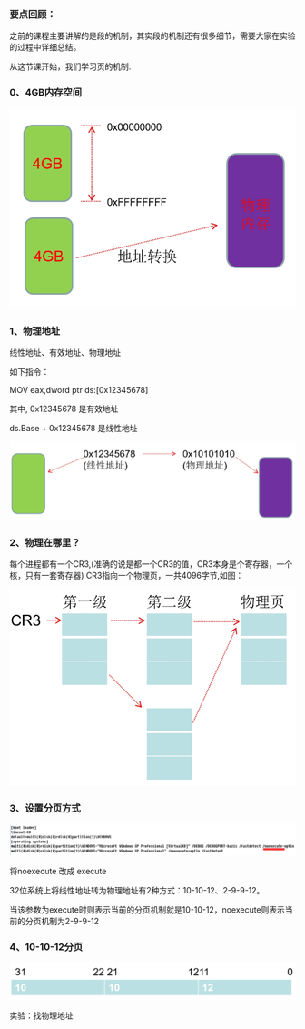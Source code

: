 ### 要点回顾：

之前的课程主要讲解的是段的机制，其实段的机制还有很多细节，需要大家在实验的过程中详细总结。

从这节课开始，我们学习页的机制.



### 0、4GB内存空间

![](../images/01/微信截图_20240215161531.png)

### 1、物理地址

线性地址、有效地址、物理地址

如下指令：

MOV eax,dword ptr ds:[0x12345678]

其中, 0x12345678 是有效地址

ds.Base + 0x12345678 是线性地址

![](../images/01/微信截图_20240215161639.png)



### 2、物理在哪里？

每个进程都有一个CR3,(准确的说是都一个CR3的值，CR3本身是个寄存器，一个核，只有一套寄存器)
CR3指向一个物理页，一共4096字节,如图：

![](../images/01/微信截图_20240215161745.png)



### 3、设置分页方式

![](../images/01/微信截图_20240215161837.png)

将noexecute 改成 execute

32位系统上将线性地址转为物理地址有2种方式：10-10-12、2-9-9-12。

当该参数为execute时则表示当前的分页机制就是10-10-12，noexecute则表示当前的分页机制为2-9-9-12



### 4、10-10-12分页

![](../images/01/微信截图_20240215161939.png)

实验：找物理地址
